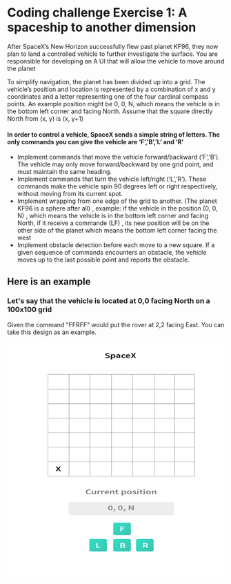 # Coding challenge Exercise 1: A spaceship to another dimension

After SpaceX’s New Horizon successfully flew past planet KF96, they now plan to land a controlled vehicle to further investigate the surface. You are responsible for developing an A UI that will allow the vehicle to move around the planet

To simplify navigation, the planet has been divided up into a grid. The vehicle’s position and location is represented by a combination of x and y coordinates and a letter representing one of the four cardinal compass points. An example position might be 0, 0, N, which means the vehicle is in the bottom left corner and facing North. Assume that the square directly North from (x, y) is (x, y+1)

#### In order to control a vehicle, SpaceX sends a simple string of letters. The only commands you can give the vehicle are ‘F’,’B’,’L’ and ‘R’

- Implement commands that move the vehicle forward/backward (‘F’,’B’). The vehicle may only move forward/backward by one grid point, and must maintain the same heading.
- Implement commands that turn the vehicle left/right (‘L’,’R’). These commands make the vehicle spin 90 degrees left or right respectively, without moving from its current spot.
- Implement wrapping from one edge of the grid to another. (The planet KF96 is a sphere after all) , example: if the vehicle in the position (0, 0, N) , which means the vehicle is in the bottom left corner and facing North, if it receive a commande (LF) , its new position will be on the other side of the planet which means the bottom left corner facing the west
- Implement obstacle detection before each move to a new square. If a given sequence of commands encounters an obstacle, the vehicle moves up to the last possible point and reports the obstacle.

## Here is an example

### Let's say that the vehicle is located at 0,0 facing North on a 100x100 grid

Given the command "FFRFF" would put the rover at 2,2 facing East.
You can take this design as an example.

![Header](./example.png)
